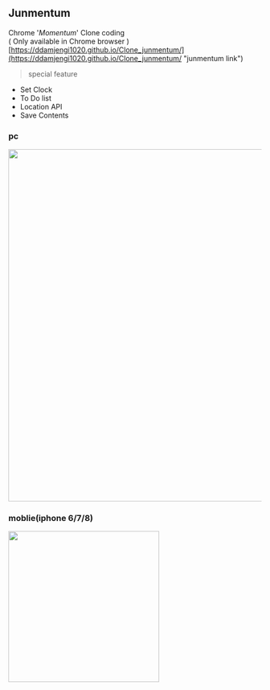 **Junmentum**
----------------
Chrome '_Momentum_' Clone coding    
( Only available in Chrome browser )    
[https://ddamjengi1020.github.io/Clone_junmentum/](https://ddamjengi1020.github.io/Clone_junmentum/ "junmentum link")

> special feature
  - Set Clock
  - To Do list
  - Location API
  - Save Contents


### pc

<img src="https://scontent-ssn1-1.xx.fbcdn.net/v/t1.0-9/84194903_126968045502934_2269073180012314624_o.jpg?_nc_cat=106&_nc_ohc=g5CuXJCcp1sAX-HBtES&_nc_ht=scontent-ssn1-1.xx&oh=85ddfb6d8faf58e0aa6757da3579140b&oe=5EC72F6C" width="700px">

### moblie(iphone 6/7/8)
<img src="https://scontent-ssn1-1.xx.fbcdn.net/v/t1.0-9/84135535_126968028836269_4921881321187311616_n.jpg?_nc_cat=103&_nc_ohc=jsLyQaoobCEAX-j6VGH&_nc_ht=scontent-ssn1-1.xx&oh=2c5b961cd7b671732da4cc6857ac7969&oe=5EBB0F01" width="300px">









 
